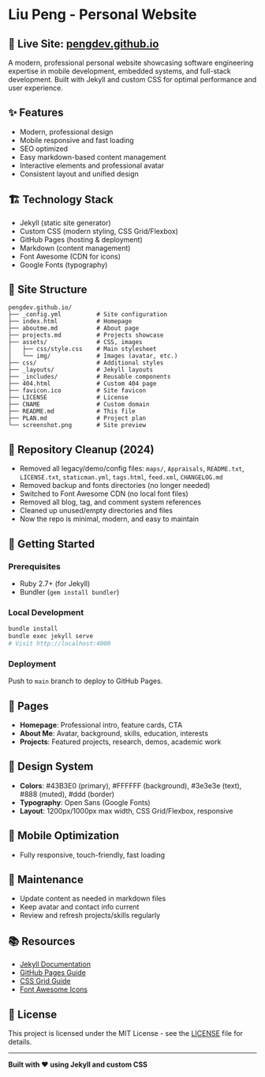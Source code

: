 # Liu Peng - Personal Website

## 🚀 Live Site: [pengdev.github.io](https://pengdev.github.io)

A modern, professional personal website showcasing software engineering expertise in mobile development, embedded systems, and full-stack development. Built with Jekyll and custom CSS for optimal performance and user experience.

## ✨ Features

- Modern, professional design
- Mobile responsive and fast loading
- SEO optimized
- Easy markdown-based content management
- Interactive elements and professional avatar
- Consistent layout and unified design

## 🏗️ Technology Stack

- Jekyll (static site generator)
- Custom CSS (modern styling, CSS Grid/Flexbox)
- GitHub Pages (hosting & deployment)
- Markdown (content management)
- Font Awesome (CDN for icons)
- Google Fonts (typography)

## 📁 Site Structure

```
pengdev.github.io/
├── _config.yml          # Site configuration
├── index.html           # Homepage
├── aboutme.md           # About page
├── projects.md          # Projects showcase
├── assets/              # CSS, images
│   ├── css/style.css    # Main stylesheet
│   └── img/             # Images (avatar, etc.)
├── css/                 # Additional styles
├── _layouts/            # Jekyll layouts
├── _includes/           # Reusable components
├── 404.html             # Custom 404 page
├── favicon.ico          # Site favicon
├── LICENSE              # License
├── CNAME                # Custom domain
├── README.md            # This file
├── PLAN.md              # Project plan
└── screenshot.png       # Site preview
```

## 🧹 Repository Cleanup (2024)

- Removed all legacy/demo/config files: `maps/`, `Appraisals`, `README.txt`, `LICENSE.txt`, `staticman.yml`, `tags.html`, `feed.xml`, `CHANGELOG.md`
- Removed backup and fonts directories (no longer needed)
- Switched to Font Awesome CDN (no local font files)
- Removed all blog, tag, and comment system references
- Cleaned up unused/empty directories and files
- Now the repo is minimal, modern, and easy to maintain

## 🚀 Getting Started

### Prerequisites
- Ruby 2.7+ (for Jekyll)
- Bundler (`gem install bundler`)

### Local Development
```bash
bundle install
bundle exec jekyll serve
# Visit http://localhost:4000
```

### Deployment
Push to `main` branch to deploy to GitHub Pages.

## 📄 Pages

- **Homepage**: Professional intro, feature cards, CTA
- **About Me**: Avatar, background, skills, education, interests
- **Projects**: Featured projects, research, demos, academic work

## 🎨 Design System

- **Colors**: #43B3E0 (primary), #FFFFFF (background), #3e3e3e (text), #888 (muted), #ddd (border)
- **Typography**: Open Sans (Google Fonts)
- **Layout**: 1200px/1000px max width, CSS Grid/Flexbox, responsive

## 📱 Mobile Optimization

- Fully responsive, touch-friendly, fast loading

## 🔧 Maintenance

- Update content as needed in markdown files
- Keep avatar and contact info current
- Review and refresh projects/skills regularly

## 📚 Resources

- [Jekyll Documentation](https://jekyllrb.com/docs/)
- [GitHub Pages Guide](https://pages.github.com/)
- [CSS Grid Guide](https://css-tricks.com/snippets/css/complete-guide-grid/)
- [Font Awesome Icons](https://fontawesome.com/icons)

## 📄 License

This project is licensed under the MIT License - see the [LICENSE](LICENSE) file for details.

---

**Built with ❤️ using Jekyll and custom CSS**


